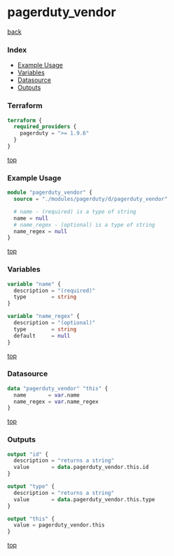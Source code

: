 # pagerduty_vendor

[back](../pagerduty.md)

### Index

- [Example Usage](#example-usage)
- [Variables](#variables)
- [Datasource](#datasource)
- [Outputs](#outputs)

### Terraform

```terraform
terraform {
  required_providers {
    pagerduty = ">= 1.9.6"
  }
}
```

[top](#index)

### Example Usage

```terraform
module "pagerduty_vendor" {
  source = "./modules/pagerduty/d/pagerduty_vendor"

  # name - (required) is a type of string
  name = null
  # name_regex - (optional) is a type of string
  name_regex = null
}
```

[top](#index)

### Variables

```terraform
variable "name" {
  description = "(required)"
  type        = string
}

variable "name_regex" {
  description = "(optional)"
  type        = string
  default     = null
}
```

[top](#index)

### Datasource

```terraform
data "pagerduty_vendor" "this" {
  name       = var.name
  name_regex = var.name_regex
}
```

[top](#index)

### Outputs

```terraform
output "id" {
  description = "returns a string"
  value       = data.pagerduty_vendor.this.id
}

output "type" {
  description = "returns a string"
  value       = data.pagerduty_vendor.this.type
}

output "this" {
  value = pagerduty_vendor.this
}
```

[top](#index)